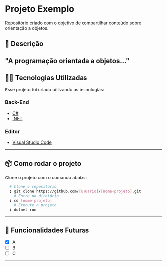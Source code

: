 # Projeto Exemplo
Repositório criado com o objetivo de compartilhar conteúdo sobre orientação a 
objetos.
## :rocket: Descrição
"A programação orientada a objetos..."
---
## 👨‍💻️ Tecnologias Utilizadas
Esse projeto foi criado utilizando as tecnologias:
### Back-End
- [C#](https://docs.microsoft.com/pt-br/dotnet/csharp/)
- [.NET](https://dotnet.microsoft.com/download)
### Editor
- [Visual Studio Code](https://code.visualstudio.com/)
---
## 📦️ Como rodar o projeto
Clone o projeto com o comando abaixo:
```bash
  # Clone o repositório
  ❯ git clone https://github.com/[usuario]/[nome-projeto].git
	# Entre no diretório
  ❯ cd [nome-projeto]
	# Execute o projeto
  ❯ dotnet run
```
---
## 🔮 Funcionalidades Futuras
- [x] A
- [ ] B
- [ ] C
---
